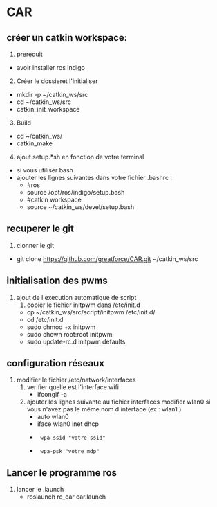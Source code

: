 # CAR

## créer un catkin workspace:
1. prerequit 
 * avoir installer ros indigo
2. Créer le dossieret l'initialiser
 * mkdir -p ~/catkin_ws/src
 * cd ~/catkin_ws/src
 * catkin_init_workspace
3. Build 
 * cd ~/catkin_ws/
 * catkin_make
4. ajout setup.*sh en fonction de votre terminal
 * si vous utiliser bash
 * ajouter les lignes suivantes dans votre fichier .bashrc : 
    * #ros
    * source /opt/ros/indigo/setup.bash
    * #catkin workspace
    * source ~/catkin_ws/devel/setup.bash
 
## recuperer le git 
 1. clonner le git
  * git clone https://github.com/greatforce/CAR.git ~/catkin_ws/src
 
## initialisation des pwms
   1. ajout de l'execution automatique de script 
      1. copier le fichier initpwm dans /etc/init.d
      * cp ~/catkin_ws/src/script/initpwm /etc/init.d/
      * cd /etc/init.d
      * sudo chmod +x initpwm
      * sudo chown root:root initpwm
      * sudo update-rc.d initpwm defaults
 
## configuration réseaux
   1. modifier le fichier /etc/natwork/interfaces
      1. verifier quelle est l'interface wifi
         * ifcongif -a
      2. ajouter les lignes suivante au fichier interfaces modifier wlan0 si vous n'avez pas le même nom d'interface (ex : wlan1 )
         * auto wlan0
         * iface wlan0 inet dhcp
         *      wpa-ssid "votre ssid"
         *      wpa-psk "votre mdp"

## Lancer le programme ros
   1. lancer le .launch
      * roslaunch rc_car car.launch
  
